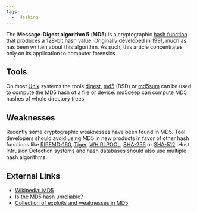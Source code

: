 ```yaml
---
tags:
  -  Hashing
---
```

The **Message-Digest algorithm 5** (**MD5**) is a cryptographic [hash
function](hash.md) that produces a 128-bit hash value.
Originally developed in 1991, much as has been written about this
algorithm. As such, this article concentrates only on its application to
computer forensics.

## Tools

On most [Unix](unix.md) systems the tools
[digest](digest.md), [md5](md5 "wikilink")
(BSD) or [md5sum](md5sum.md) can be used to compute the
MD5 hash of a file or device. [md5deep](md5deep.md) can compute
MD5 hashes of whole directory trees.

## Weaknesses

Recently some cryptographic weaknesses have been found in MD5. Tool
developers should avoid using MD5 in new products in favor of other hash
functions like [RIPEMD-160](ripemd-160.md),
[Tiger](tiger.md), [WHIRLPOOL](WHIRLPOOL "wikilink"),
[SHA-256](sha-256.md) or [SHA-512](SHA-512 "wikilink"). Host
Intrusion Detection systems and hash databases should also use multiple
hash algorithms.

## External Links

- [Wikipedia: MD5](http://en.wikipedia.org/wiki/Md5)
- [Is the MD5 hash
  unreliable?](http://deepbyte.com/blog/2006/02/is_the_md5_hash_unreliable.html)
- [Collection of exploits and weaknesses in
  MD5](http://unixsadm.blogspot.com/2007/11/exploiting-md5-and-other-hashing.html)

